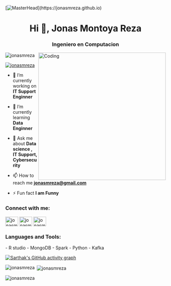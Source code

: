 [![MasterHead](src="http://www.cuc.udg.mx/sites/default/files/computacion-banner.jpg")](https://jonasmreza.github.io)
<h1 align="center">Hi 👋, Jonas Montoya Reza</h1>
<h3 align="center">Ingeniero en Computacion</h3>
<img align="right" alt="Coding" width="400" src="https://cdn.dribbble.com/users/1162077/screenshots/3848914/programmer.gif">

<p align="left"> <img src="https://komarev.com/ghpvc/?username=jonasmreza&label=Profile%20views&color=0e75b6&style=flat" alt="jonasmreza" /> </p>

<p align="left"> <a href="https://twitter.com/jonasmreza" target="blank"><img src="https://img.shields.io/twitter/follow/jonasmreza?logo=twitter&style=for-the-badge" alt="jonasmreza" /></a> </p>

- 🔭 I’m currently working on **IT Support Enginner**

- 🌱 I’m currently learning **Data Enginner**

- 💬 Ask me about **Data science , IT Support, Cybersecurity**

- 📫 How to reach me **jonasmreza@gmail.com**

- ⚡ Fun fact **I am Funny**

<h3 align="left">Connect with me:</h3>
<p align="left">
<a href="https://twitter.com/jonasmreza" target="blank"><img align="center" src="https://raw.githubusercontent.com/rahuldkjain/github-profile-readme-generator/master/src/images/icons/Social/twitter.svg" alt="jonasmreza" height="30" width="40" /></a>
<a href="https://linkedin.com/in/jonas-montoya-reza" target="blank"><img align="center" src="https://raw.githubusercontent.com/rahuldkjain/github-profile-readme-generator/master/src/images/icons/Social/linked-in-alt.svg" alt="jonasmreza" height="30" width="40" /></a>
<a href="https://instagram.com/jonasmreza" target="blank"><img align="center" src="https://raw.githubusercontent.com/rahuldkjain/github-profile-readme-generator/master/src/images/icons/Social/instagram.svg" alt="jonasmreza" height="30" width="40" /></a>
</p>

<h3 align="left">Languages and Tools:</h3>
<p align="left">
- R studio
- MongoDB
- Spark
- Python
- Kafka
</p>

[![Sarthak's GitHub activity graph](https://activity-graph.herokuapp.com/graph?username=jonasmreza&&theme=xcode)](https://github.com/jonasmreza)

<p><img align="left" src="https://github-readme-stats.vercel.app/api/top-langs?username=jonasmreza&show_icons=true&locale=en&layout=compact&theme=tokyonight" alt="jonasmreza" /></p>

<p>&nbsp;<img align="center" src="https://github-readme-stats.vercel.app/api?username=jonasmreza&show_icons=true&locale=en&theme=tokyonight" alt="jonasmreza" /></p>

<p><img align="center" src="https://github-readme-streak-stats.herokuapp.com/?user=jonasmreza&&theme=tokyonight" alt="jonasmreza" /></p>

